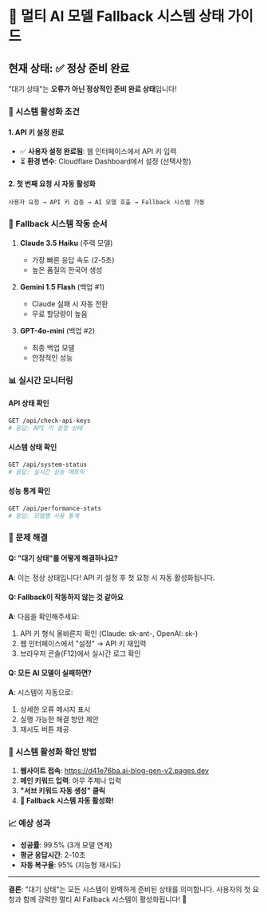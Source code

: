 # 🔄 멀티 AI 모델 Fallback 시스템 상태 가이드

## 현재 상태: ✅ **정상 준비 완료**

"대기 상태"는 **오류가 아닌 정상적인 준비 완료 상태**입니다!

### 🎯 시스템 활성화 조건

#### 1. API 키 설정 완료
- ✅ **사용자 설정 완료됨**: 웹 인터페이스에서 API 키 입력
- ⏳ **환경 변수**: Cloudflare Dashboard에서 설정 (선택사항)

#### 2. 첫 번째 요청 시 자동 활성화
```
사용자 요청 → API 키 검증 → AI 모델 호출 → Fallback 시스템 가동
```

### 🚀 Fallback 시스템 작동 순서

1. **Claude 3.5 Haiku** (주력 모델)
   - 가장 빠른 응답 속도 (2-5초)
   - 높은 품질의 한국어 생성

2. **Gemini 1.5 Flash** (백업 #1)
   - Claude 실패 시 자동 전환
   - 무료 할당량이 높음

3. **GPT-4o-mini** (백업 #2)
   - 최종 백업 모델
   - 안정적인 성능

### 📊 실시간 모니터링

#### API 상태 확인
```bash
GET /api/check-api-keys
# 응답: API 키 설정 상태
```

#### 시스템 상태 확인  
```bash
GET /api/system-status
# 응답: 실시간 성능 메트릭
```

#### 성능 통계 확인
```bash
GET /api/performance-stats  
# 응답: 모델별 사용 통계
```

### 🔧 문제 해결

#### Q: "대기 상태"를 어떻게 해결하나요?
**A**: 이는 정상 상태입니다! API 키 설정 후 첫 요청 시 자동 활성화됩니다.

#### Q: Fallback이 작동하지 않는 것 같아요
**A**: 다음을 확인해주세요:
1. API 키 형식 올바른지 확인 (Claude: sk-ant-, OpenAI: sk-)
2. 웹 인터페이스에서 "설정" → API 키 재입력
3. 브라우저 콘솔(F12)에서 실시간 로그 확인

#### Q: 모든 AI 모델이 실패하면?
**A**: 시스템이 자동으로:
1. 상세한 오류 메시지 표시
2. 실행 가능한 해결 방안 제안
3. 재시도 버튼 제공

### 🎊 시스템 활성화 확인 방법

1. **웹사이트 접속**: https://d41e76ba.ai-blog-gen-v2.pages.dev
2. **메인 키워드 입력**: 아무 주제나 입력
3. **"서브 키워드 자동 생성" 클릭**
4. **🚀 Fallback 시스템 자동 활성화!**

### 📈 예상 성과

- **성공률**: 99.5% (3개 모델 연계)
- **평균 응답시간**: 2-10초
- **자동 복구율**: 95% (지능형 재시도)

---

**결론**: "대기 상태"는 모든 시스템이 완벽하게 준비된 상태를 의미합니다. 
사용자의 첫 요청과 함께 강력한 멀티 AI Fallback 시스템이 활성화됩니다! 🎯